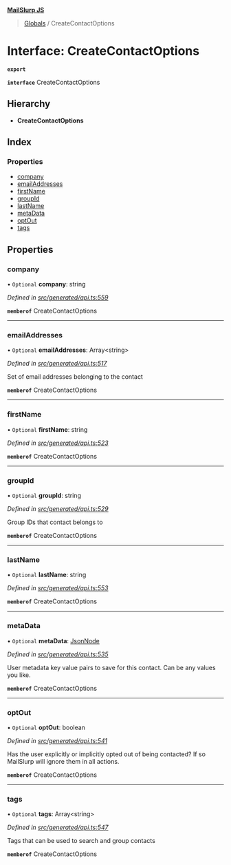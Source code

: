 **[MailSlurp JS](../README.md)**

> [Globals](../README.md) / CreateContactOptions

# Interface: CreateContactOptions

**`export`** 

**`interface`** CreateContactOptions

## Hierarchy

* **CreateContactOptions**

## Index

### Properties

* [company](createcontactoptions.md#company)
* [emailAddresses](createcontactoptions.md#emailaddresses)
* [firstName](createcontactoptions.md#firstname)
* [groupId](createcontactoptions.md#groupid)
* [lastName](createcontactoptions.md#lastname)
* [metaData](createcontactoptions.md#metadata)
* [optOut](createcontactoptions.md#optout)
* [tags](createcontactoptions.md#tags)

## Properties

### company

• `Optional` **company**: string

*Defined in [src/generated/api.ts:559](https://github.com/mailslurp/mailslurp-client/blob/fb74c9f/src/generated/api.ts#L559)*

**`memberof`** CreateContactOptions

___

### emailAddresses

• `Optional` **emailAddresses**: Array\<string>

*Defined in [src/generated/api.ts:517](https://github.com/mailslurp/mailslurp-client/blob/fb74c9f/src/generated/api.ts#L517)*

Set of email addresses belonging to the contact

**`memberof`** CreateContactOptions

___

### firstName

• `Optional` **firstName**: string

*Defined in [src/generated/api.ts:523](https://github.com/mailslurp/mailslurp-client/blob/fb74c9f/src/generated/api.ts#L523)*

**`memberof`** CreateContactOptions

___

### groupId

• `Optional` **groupId**: string

*Defined in [src/generated/api.ts:529](https://github.com/mailslurp/mailslurp-client/blob/fb74c9f/src/generated/api.ts#L529)*

Group IDs that contact belongs to

**`memberof`** CreateContactOptions

___

### lastName

• `Optional` **lastName**: string

*Defined in [src/generated/api.ts:553](https://github.com/mailslurp/mailslurp-client/blob/fb74c9f/src/generated/api.ts#L553)*

**`memberof`** CreateContactOptions

___

### metaData

• `Optional` **metaData**: [JsonNode](jsonnode.md)

*Defined in [src/generated/api.ts:535](https://github.com/mailslurp/mailslurp-client/blob/fb74c9f/src/generated/api.ts#L535)*

User metadata key value pairs to save for this contact. Can be any values you like.

**`memberof`** CreateContactOptions

___

### optOut

• `Optional` **optOut**: boolean

*Defined in [src/generated/api.ts:541](https://github.com/mailslurp/mailslurp-client/blob/fb74c9f/src/generated/api.ts#L541)*

Has the user explicitly or implicitly opted out of being contacted? If so MailSlurp will ignore them in all actions.

**`memberof`** CreateContactOptions

___

### tags

• `Optional` **tags**: Array\<string>

*Defined in [src/generated/api.ts:547](https://github.com/mailslurp/mailslurp-client/blob/fb74c9f/src/generated/api.ts#L547)*

Tags that can be used to search and group contacts

**`memberof`** CreateContactOptions
